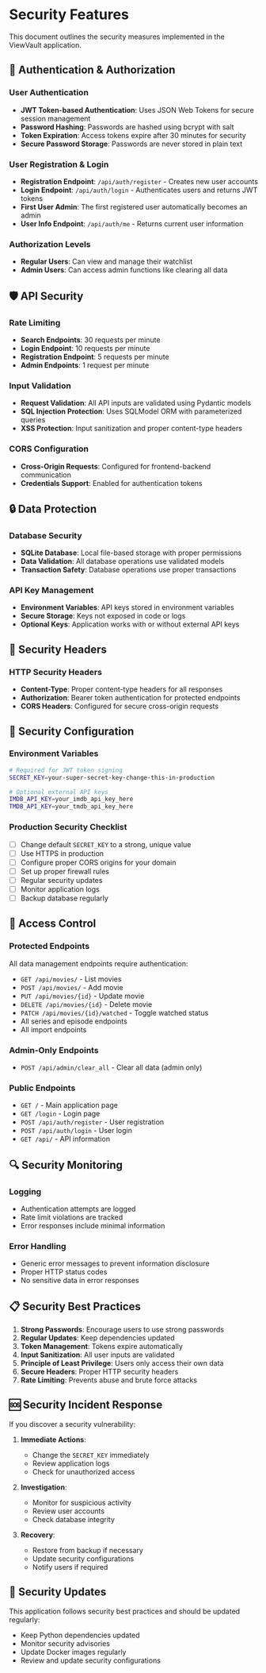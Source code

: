# Security Features

This document outlines the security measures implemented in the ViewVault application.

## 🔐 Authentication & Authorization

### User Authentication
- **JWT Token-based Authentication**: Uses JSON Web Tokens for secure session management
- **Password Hashing**: Passwords are hashed using bcrypt with salt
- **Token Expiration**: Access tokens expire after 30 minutes for security
- **Secure Password Storage**: Passwords are never stored in plain text

### User Registration & Login
- **Registration Endpoint**: `/api/auth/register` - Creates new user accounts
- **Login Endpoint**: `/api/auth/login` - Authenticates users and returns JWT tokens
- **First User Admin**: The first registered user automatically becomes an admin
- **User Info Endpoint**: `/api/auth/me` - Returns current user information

### Authorization Levels
- **Regular Users**: Can view and manage their watchlist
- **Admin Users**: Can access admin functions like clearing all data

## 🛡️ API Security

### Rate Limiting
- **Search Endpoints**: 30 requests per minute
- **Login Endpoint**: 10 requests per minute
- **Registration Endpoint**: 5 requests per minute
- **Admin Endpoints**: 1 request per minute

### Input Validation
- **Request Validation**: All API inputs are validated using Pydantic models
- **SQL Injection Protection**: Uses SQLModel ORM with parameterized queries
- **XSS Protection**: Input sanitization and proper content-type headers

### CORS Configuration
- **Cross-Origin Requests**: Configured for frontend-backend communication
- **Credentials Support**: Enabled for authentication tokens

## 🔒 Data Protection

### Database Security
- **SQLite Database**: Local file-based storage with proper permissions
- **Data Validation**: All database operations use validated models
- **Transaction Safety**: Database operations use proper transactions

### API Key Management
- **Environment Variables**: API keys stored in environment variables
- **Secure Storage**: Keys not exposed in code or logs
- **Optional Keys**: Application works with or without external API keys

## 🚨 Security Headers

### HTTP Security Headers
- **Content-Type**: Proper content-type headers for all responses
- **Authorization**: Bearer token authentication for protected endpoints
- **CORS Headers**: Configured for secure cross-origin requests

## 🔧 Security Configuration

### Environment Variables
```bash
# Required for JWT token signing
SECRET_KEY=your-super-secret-key-change-this-in-production

# Optional external API keys
IMDB_API_KEY=your_imdb_api_key_here
TMDB_API_KEY=your_tmdb_api_key_here
```

### Production Security Checklist
- [ ] Change default `SECRET_KEY` to a strong, unique value
- [ ] Use HTTPS in production
- [ ] Configure proper CORS origins for your domain
- [ ] Set up proper firewall rules
- [ ] Regular security updates
- [ ] Monitor application logs
- [ ] Backup database regularly

## 🚪 Access Control

### Protected Endpoints
All data management endpoints require authentication:
- `GET /api/movies/` - List movies
- `POST /api/movies/` - Add movie
- `PUT /api/movies/{id}` - Update movie
- `DELETE /api/movies/{id}` - Delete movie
- `PATCH /api/movies/{id}/watched` - Toggle watched status
- All series and episode endpoints
- All import endpoints

### Admin-Only Endpoints
- `POST /api/admin/clear_all` - Clear all data (admin only)

### Public Endpoints
- `GET /` - Main application page
- `GET /login` - Login page
- `POST /api/auth/register` - User registration
- `POST /api/auth/login` - User login
- `GET /api/` - API information

## 🔍 Security Monitoring

### Logging
- Authentication attempts are logged
- Rate limit violations are tracked
- Error responses include minimal information

### Error Handling
- Generic error messages to prevent information disclosure
- Proper HTTP status codes
- No sensitive data in error responses

## 📋 Security Best Practices

1. **Strong Passwords**: Encourage users to use strong passwords
2. **Regular Updates**: Keep dependencies updated
3. **Token Management**: Tokens expire automatically
4. **Input Sanitization**: All user inputs are validated
5. **Principle of Least Privilege**: Users only access their own data
6. **Secure Headers**: Proper HTTP security headers
7. **Rate Limiting**: Prevents abuse and brute force attacks

## 🆘 Security Incident Response

If you discover a security vulnerability:

1. **Immediate Actions**:
   - Change the `SECRET_KEY` immediately
   - Review application logs
   - Check for unauthorized access

2. **Investigation**:
   - Monitor for suspicious activity
   - Review user accounts
   - Check database integrity

3. **Recovery**:
   - Restore from backup if necessary
   - Update security configurations
   - Notify users if required

## 🔄 Security Updates

This application follows security best practices and should be updated regularly:

- Keep Python dependencies updated
- Monitor security advisories
- Update Docker images regularly
- Review and update security configurations 
